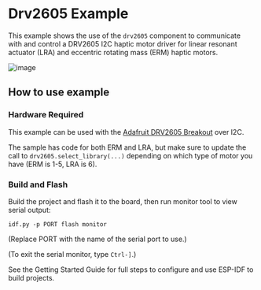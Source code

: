# Drv2605 Example

This example shows the use of the `drv2605` component to communicate with and
control a DRV2605 I2C haptic motor driver for linear resonant actuator (LRA) and
eccentric rotating mass (ERM) haptic motors.

![image](https://user-images.githubusercontent.com/213467/225453151-eeba4c4f-7070-4e87-9aa6-741f8a2400ca.png)

## How to use example

### Hardware Required

This example can be used with the [Adafruit DRV2605
Breakout](https://www.adafruit.com/product/2305) over I2C.

The sample has code for both ERM and LRA, but make sure to update the call to
`drv2605.select_library(...)` depending on which type of motor you have (ERM is
1-5, LRA is 6).

### Build and Flash

Build the project and flash it to the board, then run monitor tool to view serial output:

```
idf.py -p PORT flash monitor
```

(Replace PORT with the name of the serial port to use.)

(To exit the serial monitor, type ``Ctrl-]``.)

See the Getting Started Guide for full steps to configure and use ESP-IDF to build projects.

